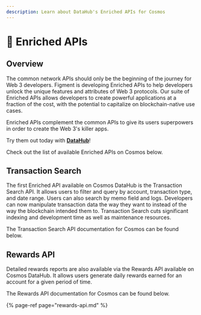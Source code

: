 ```yaml
---
description: Learn about DataHub's Enriched APIs for Cosmos
---
```


# 🎊 Enriched APIs

## Overview

The common network APIs should only be the beginning of the journey for Web 3 developers. Figment is developing Enriched APIs to help developers unlock the unique features and attributes of Web 3 protocols. Our suite of Enriched APIs allows developers to create powerful applications at a fraction of the cost, with the potential to capitalize on blockchain-native use cases.

Enriched APIs complement the common APIs to give its users superpowers in order to create the Web 3's killer apps.

Try them out today with [**DataHub**](https://datahub.figment.io/sign_up?service=cosmos)!

Check out the list of available Enriched APIs on Cosmos below.

## Transaction Search

The first Enriched API available on Cosmos DataHub is the Transaction Search API. It allows users to filter and query by account, transaction type, and date range. Users can also search by memo field and logs. Developers can now manipulate transaction data the way they want to instead of the way the blockchain intended them to. Transaction Search cuts significant indexing and development time as well as maintenance resources.

The Transaction Search API documentation for Cosmos can be found below.

## Rewards API

Detailed rewards reports are also available via the Rewards API available on Cosmos DataHub. It allows users generate daily rewards earned for an account for a given period of time.

The Rewards API documentation for Cosmos can be found below.

{% page-ref page="rewards-api.md" %}


